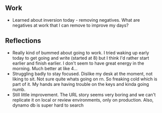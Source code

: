 ## Work
- Learned about inversion today - removing negatives. What are negatives at work that I can remove to improve my days? 

## Reflections
- Really kind of bummed about going to work. I tried waking up early today to get going and write (started at 8) but I think I'd rather start earlier and finish earlier. I don't seem to have great energy in the morning. Much better at like 4...
- Struggling badly to stay focused. Dislike my desk at the moment, not liking to sit. Not sure quite whats going on rn. So freaking cold which is part of it. My hands are having trouble on the keys and kinda going numb. 
- Still little improvement. The URL story seems very boring and we can't replicate it on local or review environments, only on production. Also, dynamo db is super hard to search